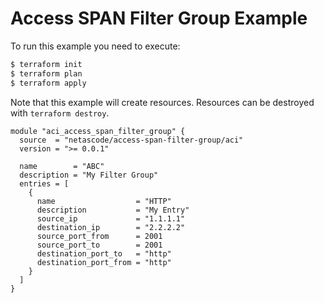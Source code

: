 <!-- BEGIN_TF_DOCS -->
# Access SPAN Filter Group Example

To run this example you need to execute:

```bash
$ terraform init
$ terraform plan
$ terraform apply
```

Note that this example will create resources. Resources can be destroyed with `terraform destroy`.

```hcl
module "aci_access_span_filter_group" {
  source  = "netascode/access-span-filter-group/aci"
  version = ">= 0.0.1"

  name        = "ABC"
  description = "My Filter Group"
  entries = [
    {
      name                  = "HTTP"
      description           = "My Entry"
      source_ip             = "1.1.1.1"
      destination_ip        = "2.2.2.2"
      source_port_from      = 2001
      source_port_to        = 2001
      destination_port_to   = "http"
      destination_port_from = "http"
    }
  ]
}
```
<!-- END_TF_DOCS -->